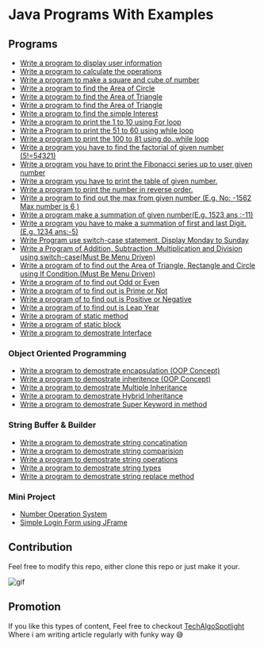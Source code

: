 # Java Programs With Examples

## Programs

- [Write a program to display user information](/src/module1/PrintValue.java)
- [Write a program to calculate the operations](/src/module1/Operations.java)
- [Write a program to make a square and cube of number](/src/module1/SquareCube.java)
- [Write a program to find the Area of Circle](/src/module1/AreaOfCircle.java)
- [Write a program to find the Area of Triangle](/src/module1/AreaOfTriangle.java)
- [Write a program to find the Area of Triangle](/src/module1/AreaOfTriangle.java)
- [Write a program to find the simple Interest](/src/module1/InterestCalculate.java)
- [Write a program to print the 1 to 10 using For loop](/src/module1/Forloop.java)
- [Write a Program to print the 51 to 60 using while loop](/src/module1/Whileloop.java)
- [Write a program to print the 100 to 81 using do..while loop](/src/module1/Do_whileloop.java)
- [Write a program you have to find the factorial of given number (5!=5*4*3*2*1)](/src/module1/Factorial.java)
- [Write a program you have to print the Fibonacci series up to user given
number](/src/module1/Fibonacci.java)
- [Write a program you have to print the table of given number.](/src/module1/PrintTable.java)
- [Write a program to print the number in reverse order.](/src/module1/ReverseNumber.java)
- [Write a program to find out the max from given number (E.g. No: -1562 Max number is 6 )](/src/module1/MaxDigit.java)
- [Write a program make a summation of given number(E.g. 1523 ans :-11)](/src/module1/SummationNumber.java)
- [Write a program you have to make a summation of first and last Digit. (E.g. 1234 ans:-5)](/src/module1/SummationFirstLastNum.java)
- [Write Program use switch-case statement. Display Monday to Sunday](/src/module1/DisplayDaysOfWeek.java)
- [Write a Program of Addition, Subtraction ,Multiplication and Division using switch-case(Must Be Menu Driven)](/src/module1/Calculator.java)
- [Write a program of to find out the Area of Triangle, Rectangle and Circle using If Condition.(Must Be Menu Driven)](/src/module1/Area.java)
- [Write a program of to find out Odd or Even](/src/module1/OddEven.java)
- [Write a program of to find out is Prime or Not](/src/module1/isPrime.java)
- [Write a program of to find out is Positive or Negative](/src/module1/isPositive.java)
- [Write a program of to find out is Leap Year](/src/module1/LeapYear.java)
- [Write a program of static method](/src/module1/StaticMethod.java)
- [Write a program of static block](/src/module1/StaticBlock.java)
- [Write a program to demostrate Interface](/src/module1/Interface.java)

### Object Oriented Programming 

- [Write a program to demostrate encapsulation (OOP Concept)](/src/encapsulation/Main.java)
- [Write a program to demostrate inheritence (OOP Concept)](/src/inheritence/Main.java)
- [Write a program to demostrate Multiple Inheritance](/src/inheritence/MultipleInheritence.java)
- [Write a program to demostrate Hybrid Inheritance](/src/inheritence/HybridInheritence.java)
- [Write a program to demostrate Super Keyword in method](/src/inheritence/SuperKeywordEx.java)

### String Buffer & Builder

- [Write a program to demostrate string concatination](/src/string_buffer_builder/StringConcatination.java)
- [Write a program to demostrate string comparision](/src/string_buffer_builder/StringEquals.java)
- [Write a program to demostrate string operations](/src/string_buffer_builder/StringOperations.java)
- [Write a program to demostrate string types](/src/string_buffer_builder/TypeOfStrings.java)
- [Write a program to demostrate string replace method](/src/string_buffer_builder/StringReplace.java)


### Mini Project

- [Number Operation System](/src/extra/NumberOperationsSystem.java)
- [Simple Login Form using JFrame](/src/jframe/StudentRegistrationForm.java)


## Contribution

Feel free to modify this repo, either clone this repo or just make it your.

![gif](https://media.giphy.com/media/gTURHJs4e2Ies/giphy.gif)

## Promotion

If you like this types of content, Feel free to checkout [TechAlgoSpotlight](https://techalgospotlight.com) Where i am writing article regularly with funky way 😅
